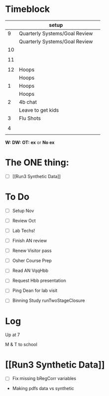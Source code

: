 # Timeblock

|     | setup                         |     |
| --- | ----------------------------- | --- |
| 9   | Quarterly Systems/Goal Review |     |
|     | Quarterly Systems/Goal Review |     |
| 10  |                               |     |
|     |                               |     |
| 11  |                               |     |
|     |                               |     |
| 12  | Hoops                         |     |
|     | Hoops                         |     |
| 1   | Hoops                         |     |
|     | Hoops                         |     |
| 2   | 4b chat                       |     |
|     | Leave to get kids             |     |
| 3   | Flu Shots                     |     |
|     |                               |     |
| 4   |                               |     |
|     |                               |     |

**W:**
**DW:**
**OT:**
**ex** or **No ex**

# The ONE thing: 
- [ ] [[Run3 Synthetic Data]]


# To Do
- [ ] Setup Nov
- [ ] Review Oct
- [ ] Lab Techs! 
- [ ] Finish AN review
- [ ] Renew Visitor pass
- [ ] Osher Course Prep
- [ ] Read AN VqqHbb
- [ ] Request Hbb presentation
- [ ] Ping Dean for lab visit
- [ ] Binning Study runTwoStageClosure


# Log

Up at 7 

M & T to school


# [[Run3 Synthetic Data]]
- [ ] Fix missing bRegCorr variables
- Making pdfs data vs synthetic 